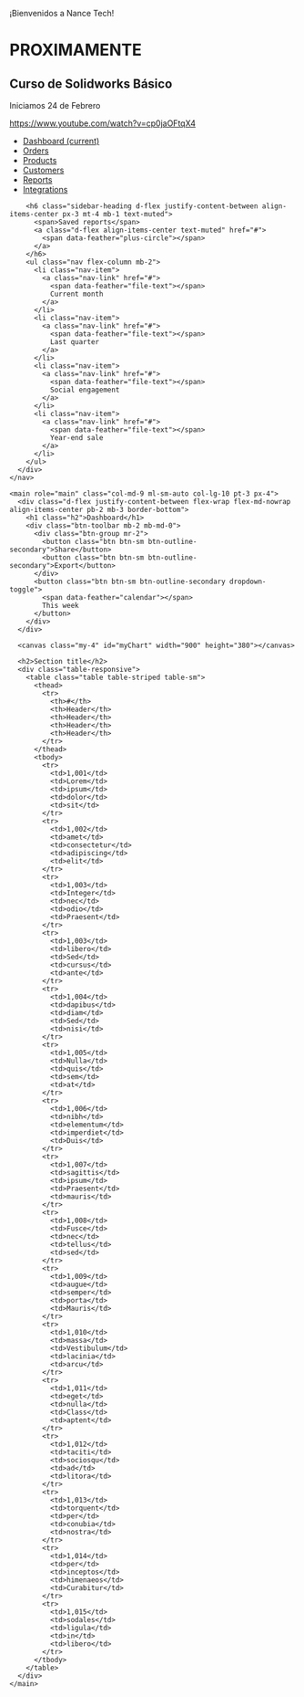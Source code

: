 <!-- 
.. title: Nance Tech
.. slug: hola-mundo
.. date: 2017-07-03 17:09:39 UTC-05:00
.. tags: draft,
.. category: 
.. link: 
.. description: 
.. type: text
-->

¡Bienvenidos a Nance Tech!

# PROXIMAMENTE

## Curso de Solidworks Básico

Iniciamos 24 de Febrero

https://www.youtube.com/watch?v=cp0jaOFtqX4

<!-- ![](/img/curso-sw-01.jpg) -->

<!-- ![](/img/building.jpg) -->

<div class="container-fluid">
  <div class="row">
	<nav class="col-md-2 d-none d-md-block bg-light sidebar">
	  <div class="sidebar-sticky">
		<ul class="nav flex-column">
		  <li class="nav-item">
			<a class="nav-link active" href="#">
			  <span data-feather="home"></span>
			  Dashboard <span class="sr-only">(current)</span>
			</a>
		  </li>
		  <li class="nav-item">
			<a class="nav-link" href="#">
			  <span data-feather="file"></span>
			  Orders
			</a>
		  </li>
		  <li class="nav-item">
			<a class="nav-link" href="#">
			  <span data-feather="shopping-cart"></span>
			  Products
			</a>
		  </li>
		  <li class="nav-item">
			<a class="nav-link" href="#">
			  <span data-feather="users"></span>
			  Customers
			</a>
		  </li>
		  <li class="nav-item">
			<a class="nav-link" href="#">
			  <span data-feather="bar-chart-2"></span>
			  Reports
			</a>
		  </li>
		  <li class="nav-item">
			<a class="nav-link" href="#">
			  <span data-feather="layers"></span>
			  Integrations
			</a>
		  </li>
		</ul>

		<h6 class="sidebar-heading d-flex justify-content-between align-items-center px-3 mt-4 mb-1 text-muted">
		  <span>Saved reports</span>
		  <a class="d-flex align-items-center text-muted" href="#">
			<span data-feather="plus-circle"></span>
		  </a>
		</h6>
		<ul class="nav flex-column mb-2">
		  <li class="nav-item">
			<a class="nav-link" href="#">
			  <span data-feather="file-text"></span>
			  Current month
			</a>
		  </li>
		  <li class="nav-item">
			<a class="nav-link" href="#">
			  <span data-feather="file-text"></span>
			  Last quarter
			</a>
		  </li>
		  <li class="nav-item">
			<a class="nav-link" href="#">
			  <span data-feather="file-text"></span>
			  Social engagement
			</a>
		  </li>
		  <li class="nav-item">
			<a class="nav-link" href="#">
			  <span data-feather="file-text"></span>
			  Year-end sale
			</a>
		  </li>
		</ul>
	  </div>
	</nav>

	<main role="main" class="col-md-9 ml-sm-auto col-lg-10 pt-3 px-4">
	  <div class="d-flex justify-content-between flex-wrap flex-md-nowrap align-items-center pb-2 mb-3 border-bottom">
		<h1 class="h2">Dashboard</h1>
		<div class="btn-toolbar mb-2 mb-md-0">
		  <div class="btn-group mr-2">
			<button class="btn btn-sm btn-outline-secondary">Share</button>
			<button class="btn btn-sm btn-outline-secondary">Export</button>
		  </div>
		  <button class="btn btn-sm btn-outline-secondary dropdown-toggle">
			<span data-feather="calendar"></span>
			This week
		  </button>
		</div>
	  </div>

	  <canvas class="my-4" id="myChart" width="900" height="380"></canvas>

	  <h2>Section title</h2>
	  <div class="table-responsive">
		<table class="table table-striped table-sm">
		  <thead>
			<tr>
			  <th>#</th>
			  <th>Header</th>
			  <th>Header</th>
			  <th>Header</th>
			  <th>Header</th>
			</tr>
		  </thead>
		  <tbody>
			<tr>
			  <td>1,001</td>
			  <td>Lorem</td>
			  <td>ipsum</td>
			  <td>dolor</td>
			  <td>sit</td>
			</tr>
			<tr>
			  <td>1,002</td>
			  <td>amet</td>
			  <td>consectetur</td>
			  <td>adipiscing</td>
			  <td>elit</td>
			</tr>
			<tr>
			  <td>1,003</td>
			  <td>Integer</td>
			  <td>nec</td>
			  <td>odio</td>
			  <td>Praesent</td>
			</tr>
			<tr>
			  <td>1,003</td>
			  <td>libero</td>
			  <td>Sed</td>
			  <td>cursus</td>
			  <td>ante</td>
			</tr>
			<tr>
			  <td>1,004</td>
			  <td>dapibus</td>
			  <td>diam</td>
			  <td>Sed</td>
			  <td>nisi</td>
			</tr>
			<tr>
			  <td>1,005</td>
			  <td>Nulla</td>
			  <td>quis</td>
			  <td>sem</td>
			  <td>at</td>
			</tr>
			<tr>
			  <td>1,006</td>
			  <td>nibh</td>
			  <td>elementum</td>
			  <td>imperdiet</td>
			  <td>Duis</td>
			</tr>
			<tr>
			  <td>1,007</td>
			  <td>sagittis</td>
			  <td>ipsum</td>
			  <td>Praesent</td>
			  <td>mauris</td>
			</tr>
			<tr>
			  <td>1,008</td>
			  <td>Fusce</td>
			  <td>nec</td>
			  <td>tellus</td>
			  <td>sed</td>
			</tr>
			<tr>
			  <td>1,009</td>
			  <td>augue</td>
			  <td>semper</td>
			  <td>porta</td>
			  <td>Mauris</td>
			</tr>
			<tr>
			  <td>1,010</td>
			  <td>massa</td>
			  <td>Vestibulum</td>
			  <td>lacinia</td>
			  <td>arcu</td>
			</tr>
			<tr>
			  <td>1,011</td>
			  <td>eget</td>
			  <td>nulla</td>
			  <td>Class</td>
			  <td>aptent</td>
			</tr>
			<tr>
			  <td>1,012</td>
			  <td>taciti</td>
			  <td>sociosqu</td>
			  <td>ad</td>
			  <td>litora</td>
			</tr>
			<tr>
			  <td>1,013</td>
			  <td>torquent</td>
			  <td>per</td>
			  <td>conubia</td>
			  <td>nostra</td>
			</tr>
			<tr>
			  <td>1,014</td>
			  <td>per</td>
			  <td>inceptos</td>
			  <td>himenaeos</td>
			  <td>Curabitur</td>
			</tr>
			<tr>
			  <td>1,015</td>
			  <td>sodales</td>
			  <td>ligula</td>
			  <td>in</td>
			  <td>libero</td>
			</tr>
		  </tbody>
		</table>
	  </div>
	</main>
  </div>
</div>				
